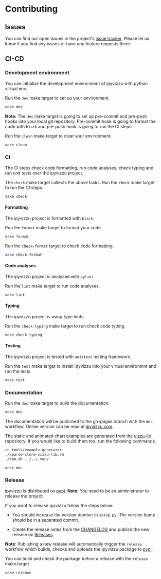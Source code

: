 # Contributing

## Issues

You can find our open issues in the project's [issue tracker](https://github.com/vizzuhq/ipyvizzu/issues). Please let us know if you find any issues or have any feature requests there.

## CI-CD

### Development environment

You can initialize the development environment of ipyvizzu with python virtual env.

Run the `dev` make target to set up your environment.

```sh
make dev
```

**Note:** The `dev` make target is going to set up pre-commit and pre-push hooks into your local git repository. Pre-commit hook is going to format the code with `black` and pre-push hook is going to run the CI steps.

Run the `clean` make target to clear your environment.

```sh
make clean
```

### CI

The CI steps check code formatting, run code analyses, check typing and run unit tests over the ipyvizzu project.

The `check` make target collects the above tasks. Run the `check` make target to run the CI steps.

```sh
make check
```

#### Formatting

The ipyvizzu project is formatted with `black`.

Run the `format` make target to format your code.

```sh
make format
```

Run the `check-format` target to check code formatting.

```sh
make check-format
```

#### Code analyses

The ipyvizzu project is analysed with `pylint`.

Run the `lint` make target to run code analyses.

```sh
make lint
```

#### Typing

The ipyvizzu project is using type hints.

Run the `check-typing` make target to run check code typing.

```sh
make check-typing
```

#### Testing

The ipyvizzu project is tested with `unittest` testing framework.

Run the `test` make target to install ipyvizzu into your virtual environmnt and run the tests.

```sh
make test
```

### Documentation

Run the `doc` make target to build the documentation.

```sh
make doc
```

The documentation will be published to the gh-pages branch with the `doc` workflow.
Online version can be read at [ipyvizzu.com](https://ipyvizzu.vizzuhq.com).

The static and animated chart examples are generated from the [vizzu-lib](https://github.com/vizzuhq/vizzu-lib) repository.
If you would like to build them too, run the following commands.

```sh
cd tools/example-generator
./sparse-clone-vizzu-lib.sh
./run.sh ../../.venv

make doc
```

### Release

ipyvizzu is distributed on [pypi](https://pypi.org/project/ipyvizzu). **Note:** You need to be an administrator to release the project.

If you want to release ipyvizzu follow the steps below.

- You should increase the version number in `setup.py`. The version bump should be in a separated commit.

- Create the release notes from the [CHANGELOG](https://github.com/vizzuhq/ipyvizzu/blob/main/CHANGELOG.md) and publish the new release on [Releases](https://github.com/vizzuhq/ipyvizzu/releases).

 **Note:** Publishing a new release will automatically trigger the `release` workflow which builds, checks and uploads the ipyvizzu package to [pypi](https://pypi.org/project/ipyvizzu).

You can build and check the package before a release with the `release` make target.

```sh
make release
```
